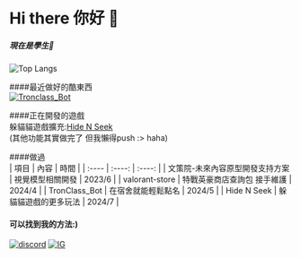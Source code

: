 Hi there 你好 👋 
===
##### 現在是學生👾
![Top Langs](https://github-readme-stats.vercel.app/api/top-langs/?username=XiaXia009&layout=compact)


####最近做好的酷東西  
[![Tronclass_Bot](https://github-readme-stats.vercel.app/api/pin/?username=XiaXia009&repo=Tronclass_Bot&theme=prussian)](https://github.com/XiaXia009/Tronclass_Bot)

####正在開發的遊戲  
躲貓貓遊戲擴充:[Hide N Seek](https://hidenseek.app/)  
(其他功能其實做完了 但我懶得push :> haha)

####做過  
| 項目 | 內容 | 時間 |
| :---- | :----: | :----: |
| 文策院-未來內容原型開發支持方案 | 視覺模型相關開發 | 2023/6 |
| valorant-store | 特戰英豪商店查詢包 接手維護 | 2024/4 |
| TronClass_Bot | 在宿舍就能輕鬆點名 | 2024/5 |
| Hide N Seek | 躲貓貓遊戲的更多玩法 | 2024/7 |

#### 可以找到我的方法:)
[![discord](https://skillicons.dev/icons?i=discord)](https://discord.com/users/729170921788801074) [![IG](https://skillicons.dev/icons?i=instagram)](https://www.instagram.com/wen._.0420/)
